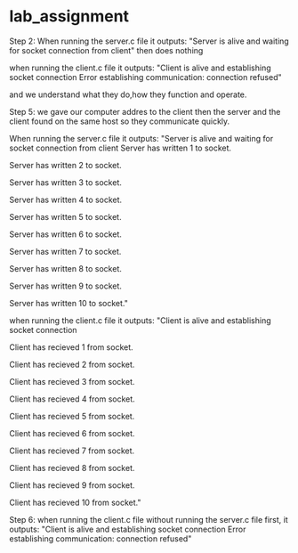 # lab_assignment

Step 2:
When running the server.c file it outputs:
"Server is alive and waiting for socket connection from client"
then does nothing

when running the client.c file it outputs:
"Client is alive and establishing socket connection
 Error establishing communication: connection refused"

and we understand what they do,how they function and operate.
 
 Step 5: 
we gave our computer addres to the client then the server and
the client found on the same host so they communicate quickly.

 When running the server.c file it outputs:
"Server is alive and waiting for socket connection from client
Server has written 1 to socket.


Server has written 2 to socket.


Server has written 3 to socket.


Server has written 4 to socket.


Server has written 5 to socket.


Server has written 6 to socket.


Server has written 7 to socket.


Server has written 8 to socket.


Server has written 9 to socket.


Server has written 10 to socket."

when running the client.c file it outputs:
"Client is alive and establishing socket connection


Client has recieved 1 from socket.


Client has recieved 2 from socket.


Client has recieved 3 from socket.


Client has recieved 4 from socket.


Client has recieved 5 from socket.


Client has recieved 6 from socket.


Client has recieved 7 from socket.


Client has recieved 8 from socket.


Client has recieved 9 from socket.


Client has recieved 10 from socket."

Step 6:
when running the client.c file without running the server.c file first, it outputs:
"Client is alive and establishing socket connection
 Error establishing communication: connection refused" 
